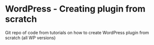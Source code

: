 WordPress - Creating plugin from scratch
=============================

Git repo of code from tutorials on how to create WordPress plugin from scratch (all WP versions)
